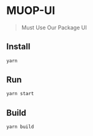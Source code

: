 # MUOP-UI
> Must Use Our Package UI

## Install
```sh
yarn
```

## Run
```sh
yarn start
```

## Build
```sh
yarn build
```